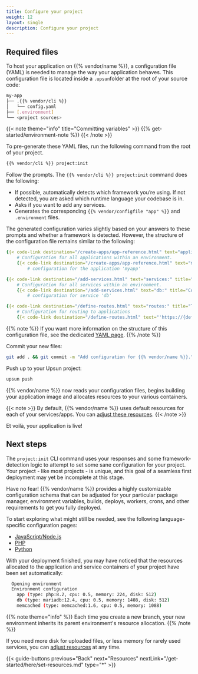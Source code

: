 ```yaml
---
title: Configure your project
weight: 12
layout: single
description: Configure your project
---
```


## Required files

To host your application on {{% vendor/name %}}, a configuration file (YAML) is needed to manage the way your application behaves. 
This configuration file is located inside a `.upsun`folder at the root of your source code:

```bash
my-app
├── .{{% vendor/cli %}}
│   └── config.yaml
├── [.environment]
└── <project sources>
```

{{< note theme="info" title="Committing variables" >}}
{{% get-started/environment-note %}}
{{< /note >}}

To pre-generate these YAML files, run the following command from the root of your project.
```bash {location="Terminal"}
{{% vendor/cli %}} project:init
```

Follow the prompts. The `{{% vendor/cli %}} project:init` command does the following:

- If possible, automatically detects which framework you’re using. If not detected, you are asked which runtime language your codebase is in.
- Asks if you want to add any services.
- Generates the corresponding `{{% vendor/configfile "app" %}}` and `.environment` files.

The generated configuration varies slightly based on your answers to these prompts and whether a framework is detected.
However, the structure of the configuration file remains similar to the following:

```yaml {location=".upsun/config.yaml"}
{{< code-link destination="/create-apps/app-reference.html" text="applications:" title="Top-level key for all applications" >}}
    # Configuration for all applications within an environment.
    {{< code-link destination="/create-apps/app-reference.html" text="myapp:" title="Configuration for a unique application" >}}
        # configuration for the application 'myapp'

{{< code-link destination="/add-services.html" text="services:" title="Top-level key for all services" >}}
    # Configuration for all services within an environment.
    {{< code-link destination="/add-services.html" text="db:" title="Configuration for a unique service" >}}
        # configuration for service 'db'

{{< code-link destination="/define-routes.html" text="routes:" title="Top-level key for all routes, configuring how requests are handled by the Router" >}}
    # Configuration for routing to applications
    {{< code-link destination="/define-routes.html" text="'https://{default}/':" title="Configuration for a unique service" >}}
```
{{% note %}}
If you want more information on the structure of this configuration file, see the dedicated [YAML page](/learn/overview/yaml/_index.md).
{{% /note %}}

Commit your new files:

```bash {location="Terminal"}
git add . && git commit -m "Add configuration for {{% vendor/name %}}."
```

Push up to your Upsun project:

```bash
upsun push
```

{{% vendor/name %}} now reads your configuration files, begins building your application image and allocates resources to your various containers.

{{< note >}}
By default, {{% vendor/name %}} uses default resources for each of your services/apps. You can [adjust these resources](/get-started/here/set-resources).
{{< /note >}}

Et voilà, your application is live!

## Next steps

The `project:init` CLI command uses your responses and some framework-detection logic to attempt to set some sane configuration for your project. 
Your project - like most projects - is unique, and this goal of a seamless first deployment may yet be incomplete at this stage.

Have no fear! {{% vendor/name %}} provides a highly customizable configuration schema that can be adjusted for your particular package manager, environment variables, builds, deploys, workers, crons, and other requirements to get you fully deployed.

To start exploring what might still be needed, see the following language-specific configuration pages:

- [JavaScript/Node.js](/get-started/here/configure/nodejs)
- [PHP](/get-started/here/configure/php)
- [Python](/get-started/here/configure/python)

With your deployment finished, you may have noticed that the resources allocated to the application and service containers of your project have been set automatically:

```bash
  Opening environment
  Environment configuration
    app (type: php:8.2, cpu: 0.5, memory: 224, disk: 512)
    db (type: mariadb:12.4, cpu: 0.5, memory: 1408, disk: 512)
    memcached (type: memcached:1.6, cpu: 0.5, memory: 1088)
```

{{% note theme="info" %}}
Each time you create a new branch, your new environment inherits its parent environment's resource allocation.
{{% /note %}}

If you need more disk for uploaded files, or less memory for rarely used services, you can [adjust resources](/manage-resources/adjust-resources.md) at any time.

{{< guide-buttons previous="Back" next="Resources" nextLink="/get-started/here/set-resources.md" type="*" >}}

